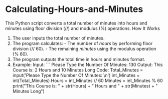 # Calculating-Hours-and-Minutes
This Python script converts a total number of minutes into hours and minutes using floor division (//) and modulus (%) operations.
How It Works 
1. The user inputs the total number of minutes.
2. The program calculates: - The number of *hours* by performing floor division (// 60). - The remaining *minutes* using the modulus operation (% 60).
3. The program outputs the total time in hours and minutes format.
4. Example: Input: ``` Please Type the Number Of Minutes: 130 
Output: This Course is: 2 Hours and 10 Minutes Long
Code:
Total_Minutes = input('Please Type the Number Of Minutes: \n')
int_Minutes = int(Total_Minutes)
Hours = int_Minutes // 60
Minutes = int_Minutes % 60 
print("This Course is: " + str(Hours) + " Hours and " + str(Minutes) + " Minutes Long") 
